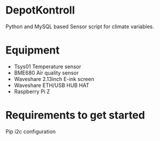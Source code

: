 # DepotKontroll
Python and MySQL based Sensor script for climate variables.

# Equipment
- Tsys01 Temperature sensor
- BME680 Air quality sensor
- Waveshare 2.13inch E-ink screen
- Waveshare ETH/USB HUB HAT
- Raspberry Pi Z

# Requirements to get started
Pip
i2c configuration
